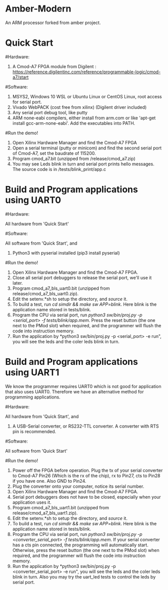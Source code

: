 Amber-Modern
============

An ARM processor forked from amber project. 

Quick Start
===========

#Hardware:

1. A Cmod-A7 FPGA module from Digilent : https://reference.digilentinc.com/reference/programmable-logic/cmod-a7/start

#Software:

1. MSYS2, Windows 10 WSL or Ubuntu Linux or CentOS Linux, root access for serial port.
2. Vivado WebPACK (cost free from xilinx) (Digilent driver included)
3. Any serial port debug tool, like putty
4. ARM none-eabi compilers, either install from arm.com or like 'apt-get install gcc-arm-none-eabi'. Add the executables into PATH.

#Run the demo!

1. Open Xilinx Hardware Manager and find the Cmod-A7 FPGA
2. Open a serial terminal (putty or minicom) and find the second serial port of Cmod-A7, set the baudrate of 115200.
3. Program cmod_a7.bit (unzipped from /release/cmod_a7.zip)
4. You may see Leds blink in turn and serial port prints hello messages. The source code is in /tests/blink_print/app.c

Build and Program applications using UART0
==========================================

#Hardware:

All hardware from 'Quick Start'

#Software:

All software from 'Quick Start', and 

1. Python3 with pyserial installed (pip3 install pyserial)

#Run the demo!

1. Open Xilinx Hardware Manager and find the Cmod-A7 FPGA.
2. Close all serial port debuggers to release the serial port, we'll use it later.
3. Program cmod_a7_bls_uart0.bit (unzipped from release/cmod_a7_bls_uart0.zip).
4. Edit the setenv.*sh to setup the directory, and *source* it.
5. To build a test, run *cd simdir && make sw APP=blink*. Here blink is the application name stored in tests/blink.
6. Program the CPU via serial port, run *python3 sw/bin/proj.py -p <serial_port> -f tests/blink/app.mem*. Press the reset button (the one next to the PMod slot) when required, and the programmer will flush the code into instruction memory.
7. Run the application by *python3 sw/bin/proj.py -p <serial_port> -e run", you will see the leds and the coler leds blink in turn.

Build and Program applications using UART1
==========================================

We know the programmer requires UART0 which is not good for application that also uses UART0.
Therefore we have an alternative method for programming applications.

#Hardware:

All hardware from 'Quick Start', and

1. A USB-Serial converter, or RS232-TTL converter. A converter with RTS pin is recommended.

#Software:

All software from 'Quick Start'

#Run the demo!

1. Power off the FPGA before operation. Plug the tx of your serial converter to Cmod-A7 Pin26 (Which is the rx of the chip), rx to Pin27, cts to Pin28 if you have one. Also GND to Pin24.
2. Plug the converter onto your computer, notice its serial number.
1. Open Xilinx Hardware Manager and find the Cmod-A7 FPGA.
2. Serial port debuggers does not have to be closed, especially when your application uses it.
3. Program cmod_a7_bls_uart1.bit (unzipped from release/cmod_a7_bls_uart1.zip).
4. Edit the setenv.*sh to setup the directory, and *source* it.
5. To build a test, run *cd simdir && make sw APP=blink*. Here blink is the application name stored in tests/blink.
6. Program the CPU via serial port, run *python3 sw/bin/proj.py -p <converter_serial_port> -f tests/blink/app.mem*. If your serial converter has a cts pin connected, the programming will automatically start. Otherwise, press the reset button (the one next to the PMod slot) when required, and the programmer will flush the code into instruction memory.
7. Run the application by *python3 sw/bin/proj.py -p <converter_serial_port> -e run", you will see the leds and the coler leds blink in turn. Also you may try the uart_led tests to control the leds by serial port.









